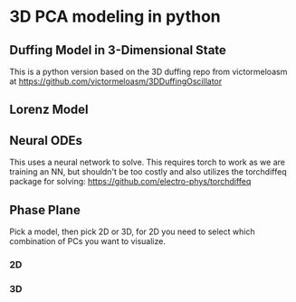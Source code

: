 # 3D PCA modeling in python

## Duffing Model in 3-Dimensional State
This is a python version based on the 3D duffing repo from victormeloasm at https://github.com/victormeloasm/3DDuffingOscillator

## Lorenz Model

## Neural ODEs
This uses a neural network to solve. This requires torch to work as we are training an NN, but shouldn't be too costly and also utilizes the torchdiffeq package for solving: https://github.com/electro-phys/torchdiffeq

## Phase Plane
Pick a model, then pick 2D or 3D, for 2D you need to select which combination of PCs you want to visualize.

### 2D

### 3D
